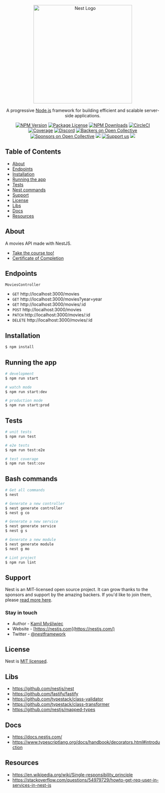 <p align="center">
  <a href="http://nestjs.com/" target="blank"><img src="https://nestjs.com/img/logo_text.svg" width="320" alt="Nest Logo" /></a>
</p>

[circleci-image]: https://img.shields.io/circleci/build/github/nestjs/nest/master?token=abc123def456
[circleci-url]: https://circleci.com/gh/nestjs/nest

  <p align="center">A progressive <a href="http://nodejs.org" target="_blank">Node.js</a> framework for building efficient and scalable server-side applications.</p>
    <p align="center">
<a href="https://www.npmjs.com/~nestjscore" target="_blank"><img src="https://img.shields.io/npm/v/@nestjs/core.svg" alt="NPM Version" /></a>
<a href="https://www.npmjs.com/~nestjscore" target="_blank"><img src="https://img.shields.io/npm/l/@nestjs/core.svg" alt="Package License" /></a>
<a href="https://www.npmjs.com/~nestjscore" target="_blank"><img src="https://img.shields.io/npm/dm/@nestjs/common.svg" alt="NPM Downloads" /></a>
<a href="https://circleci.com/gh/nestjs/nest" target="_blank"><img src="https://img.shields.io/circleci/build/github/nestjs/nest/master" alt="CircleCI" /></a>
<a href="https://coveralls.io/github/nestjs/nest?branch=master" target="_blank"><img src="https://coveralls.io/repos/github/nestjs/nest/badge.svg?branch=master#9" alt="Coverage" /></a>
<a href="https://discord.gg/G7Qnnhy" target="_blank"><img src="https://img.shields.io/badge/discord-online-brightgreen.svg" alt="Discord"/></a>
<a href="https://opencollective.com/nest#backer" target="_blank"><img src="https://opencollective.com/nest/backers/badge.svg" alt="Backers on Open Collective" /></a>
<a href="https://opencollective.com/nest#sponsor" target="_blank"><img src="https://opencollective.com/nest/sponsors/badge.svg" alt="Sponsors on Open Collective" /></a>
  <a href="https://paypal.me/kamilmysliwiec" target="_blank"><img src="https://img.shields.io/badge/Donate-PayPal-ff3f59.svg"/></a>
    <a href="https://opencollective.com/nest#sponsor"  target="_blank"><img src="https://img.shields.io/badge/Support%20us-Open%20Collective-41B883.svg" alt="Support us"></a>
  <a href="https://twitter.com/nestframework" target="_blank"><img src="https://img.shields.io/twitter/follow/nestframework.svg?style=social&label=Follow"></a>
</p>
  <!--[![Backers on Open Collective](https://opencollective.com/nest/backers/badge.svg)](https://opencollective.com/nest#backer)
  [![Sponsors on Open Collective](https://opencollective.com/nest/sponsors/badge.svg)](https://opencollective.com/nest#sponsor)-->

## Table of Contents

- [About](#about)
- [Endpoints](#endpoints)
- [Installation](#installation)
- [Running the app](#running)
- [Tests](#tests)
- [Nest commands](#commands)
- [Support](#support)
- [License](#license)
- [Libs](#libs)
- [Docs](#docs)
- [Resources](#resources)

## About <a name = "about"></a>

A movies API made with NestJS.

- [Take the course too!](https://nomadcoders.co/nestjs-fundamentals/lobby)
- [Certificate of Completion](https://nomadcoders.co/certs/faf0e59c-5462-4d9a-90c9-e154a75528eb)

## Endpoints <a name = "endpoints"></a>

`MoviesController`

- `GET` http://localhost:3000/movies
- `GET` http://localhost:3000/movies?year=year
- `GET` http://localhost:3000/movies/:id
- `POST` http://localhost:3000/movies
- `PATCH` http://localhost:3000/movies/:id
- `DELETE` http://localhost:3000/movies/:id

## Installation <a name = "installation"></a>

```bash
$ npm install
```

## Running the app <a name = "running"></a>

```bash
# development
$ npm run start

# watch mode
$ npm run start:dev

# production mode
$ npm run start:prod
```

## Tests <a name = "tests"></a>

```bash
# unit tests
$ npm run test

# e2e tests
$ npm run test:e2e

# test coverage
$ npm run test:cov
```

## Bash commands <a name = "commands"></a>

```bash
# Get all commands
$ nest

# Generate a new controller
$ nest generate controller
$ nest g co

# Generate a new service
$ nest generate service
$ nest g s

# Generate a new module
$ nest generate module
$ nest g mo

# Lint project
$ npm run lint
```

## Support <a name = "support"></a>

Nest is an MIT-licensed open source project. It can grow thanks to the sponsors and support by the amazing backers. If you'd like to join them, please [read more here](https://docs.nestjs.com/support).

### Stay in touch

- Author - [Kamil Myśliwiec](https://kamilmysliwiec.com)
- Website - [https://nestjs.com](https://nestjs.com/)
- Twitter - [@nestframework](https://twitter.com/nestframework)

## License <a name = "license"></a>

Nest is [MIT licensed](LICENSE).

## Libs <a name = "libs"></a>

- https://github.com/nestjs/nest
- https://github.com/fastify/fastify
- https://github.com/typestack/class-validator
- https://github.com/typestack/class-transformer
- https://github.com/nestjs/mapped-types

## Docs <a name = "docs"></a>

- https://docs.nestjs.com/
- https://www.typescriptlang.org/docs/handbook/decorators.html#introduction

## Resources <a name = "resources"></a>

- https://en.wikipedia.org/wiki/Single-responsibility_principle
- https://stackoverflow.com/questions/54979729/howto-get-req-user-in-services-in-nest-js
